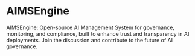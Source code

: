 # AIMSEngine
AIMSEngine: Open-source AI Management System for governance, monitoring, and compliance, built to enhance trust and transparency in AI deployments. Join the discussion and contribute to the future of AI governance.
